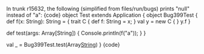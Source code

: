 In trunk r15632, the following (simplified from files/run/bugs) prints "null" instead of "a":
{code}
object Test extends Application {
object Bug399Test {
  def f(x: String): String = {
    trait C { def f: String = x; }
    val y = new C { }
    y.f
  }

  def test(args: Array[String]) {
    Console.println(f("a"));
  }
}

val _ = Bug399Test.test(Array[String]())
}
{code}


